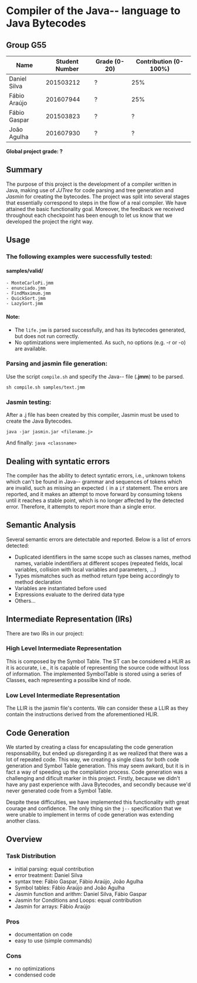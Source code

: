 # Compiler of the Java-- language to Java Bytecodes

## Group G55

| Name | Student Number | Grade (0-20) | Contribution (0-100%) |
| ---- | -------------- | ------------ | --------------------- |
| Daniel Silva | 201503212 | ? | 25% |
| Fábio Araújo | 201607944 | ? | 25% |
| Fábio Gaspar | 201503823 | ? | ? |
| João Agulha | 201607930 | ? | ? |

**Global project grade: ?**

## Summary

The purpose of this project is the development of a compiler written in Java, making use of _JJTree_ for code parsing and tree generation and _Jasmin_ for creating the bytecodes.
The project was split into several stages that essentially correspond to steps in the flow of a real compiler.
We have attained the basic functionality goal. Moreover, the feedback we received throughout each checkpoint has been enough to let us know that we developed the project the right way.

## Usage

### The following examples were successfully tested:

#### samples/valid/ 
    - MonteCarloPi.jmm
    - enunciado.jmm
    - FindMaximum.jmm
    - QuickSort.jmm
    - LazySort.jmm


#### Note:
 - The `life.jmm` is parsed successfully, and has its bytecodes generated, but does not run correctly.
 - No optimizations were implemented. As such, no options (e.g. -r or -o) are available.

### Parsing and jasmin file generation:

Use the script `compile.sh` and specify the Java-- file (**.jmm**) to be parsed.

```
sh compile.sh samples/text.jmm
```

### Jasmin testing:

After a .j file has been created by this compiler, Jasmin must be used to create the Java Bytecodes.

`java -jar jasmin.jar <filename.j>`

And finally: 
`java <classname>`


## Dealing with syntatic errors

The compiler has the ability to detect syntatic errors, i.e., unknown tokens which can't be found in Java-- grammar and sequences of tokens which are invalid, such as missing an expected `(` in a `if` statement. The errors are reported, and it makes an attempt to move forward by consuming tokens until it reaches a stable point, which is no longer affected by the detected error. Therefore, it attempts to report more than a single error.

## Semantic Analysis

Several semantic errors are detectable and reported. Below is a list of errors detected:

- Duplicated identifiers in the same scope such as classes names, method names, variable indentifiers at different scopes (repeated fields, local variables, collision with local variables and parameters, ...)
- Types mismatches such as method return type being accordingly to method declaration
- Variables are instantiated before used
- Expressions evaluate to the derired data type
- Others...

## Intermediate Representation (IRs)

There are two IRs in our project:

### High Level Intermediate Representation
This is composed by the Symbol Table. The ST can be considered a HLIR as it is accurate, i.e., it is capable of representing the source code without loss of information. The implemented SymbolTable is stored using a series of Classes, each representing a possilbe kind of node.


### Low Level Intermediate Representation
The LLIR is the jasmin file's contents. We can consider these a LLIR as they contain the instructions derived from the aforementioned HLIR. 


## Code Generation

We started by creating a class for encapsulating the code generation responsability, but ended up disregarding it as we realized that there was a lot of repeated code. This way, we creating a single class for both code generation and Symbol Table generation.
This may seem awkard, but it is in fact a way of speeding up the compilation process.
Code generation was a challenging and dificult marker in this project. Firstly, because we didn't have any past experience with Java Bytecodes, and secondly because we'd never generated code from a Symbol Table.

Despite these difficulties, we have implemented this functionality with great courage and confidence. The only thing sin the `j--` specification that we were unable to implement in terms of code generation was extending another class.

## Overview

### Task Distribution

 - initial parsing: equal contribution
 - error treatment: Daniel Silva
 - syntax tree: Fábio Gaspar, Fábio Araújo, João Agulha
 - Symbol tables: Fábio Araújo and João Agulha
 - Jasmin function and arithm: Daniel Silva, Fábio Gaspar
 - Jasmin for Conditions and Loops: equal contribution
 - Jasmin for arrays: Fábio Araújo
### Pros
 - documentation on code
 - easy to use (simple commands)

### Cons
 - no optimizations
 - condensed code